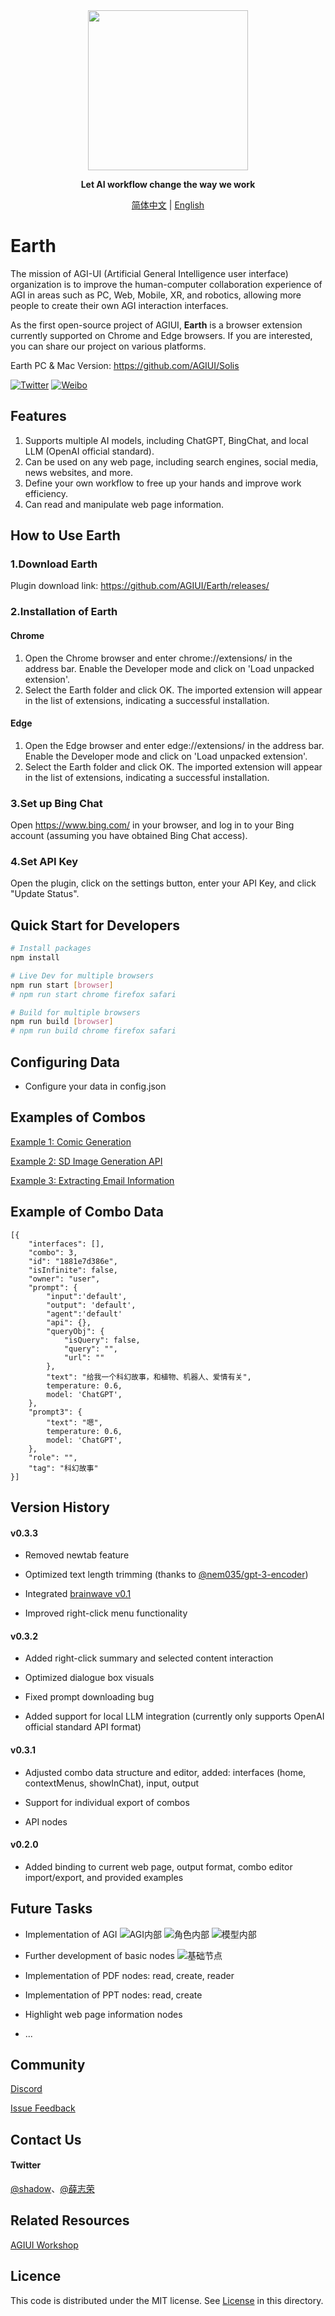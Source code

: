 <div align="center">
   <img src="public/logo.png" width=256></img>
   <p><strong>Let AI workflow change the way we work</strong></p>

[简体中文](README.md) | [English](README_EN.md)

</div>

# Earth
The mission of AGI-UI (Artificial General Intelligence user interface) organization is to improve the human-computer collaboration experience of AGI in areas such as PC, Web, Mobile, XR, and robotics, allowing more people to create their own AGI interaction interfaces.


As the first open-source project of AGIUI, <strong>Earth</strong> is a browser extension currently supported on Chrome and Edge browsers. If you are interested, you can share our project on various platforms.


Earth PC & Mac Version: https://github.com/AGIUI/Solis

[![Twitter](https://img.shields.io/twitter/url?style=social&url=https%3A%2F%2Fgithub.com%2FAGIUI%2FEarth)](https://twitter.com/intent/tweet?text=Check%20out%20this%20amazing%20project%20-%20Earth!%20https://github.com/AGIUI/Earth)
[![Weibo](https://img.shields.io/badge/Weibo-Share-red?style=social&logo=weibo)](http://service.weibo.com/share/share.php?url=https%3A%2F%2Fgithub.com%2FAGIUI%2FEarth&title=分享一下AI工作流-Earth%21)

## Features
1. Supports multiple AI models, including ChatGPT, BingChat, and local LLM (OpenAI official standard).
2. Can be used on any web page, including search engines, social media, news websites, and more.
3. Define your own workflow to free up your hands and improve work efficiency.
4. Can read and manipulate web page information.

## How to Use Earth
### 1.Download Earth
Plugin download link: https://github.com/AGIUI/Earth/releases/


### 2.Installation of Earth
#### Chrome

1. Open the Chrome browser and enter chrome://extensions/ in the address bar. Enable the Developer mode and click on 'Load unpacked extension'.
2. Select the Earth folder and click OK. The imported extension will appear in the list of extensions, indicating a successful installation.

#### Edge

1. Open the Edge browser and enter edge://extensions/ in the address bar. Enable the Developer mode and click on 'Load unpacked extension'.
2. Select the Earth folder and click OK. The imported extension will appear in the list of extensions, indicating a successful installation.

### 3.Set up Bing Chat

Open https://www.bing.com/ in your browser, and log in to your Bing account (assuming you have obtained Bing Chat access).

### 4.Set API Key

Open the plugin, click on the settings button, enter your API Key, and click "Update Status".



## Quick Start for Developers

```sh
# Install packages
npm install

# Live Dev for multiple browsers
npm run start [browser]
# npm run start chrome firefox safari

# Build for multiple browsers
npm run build [browser]
# npm run build chrome firefox safari
```

## Configuring Data

- Configure your data in config.json


## Examples of Combos

[Example 1: Comic Generation](/examples/combo/%E6%BC%AB%E7%94%BB%E7%94%9F%E6%88%90_hxTElLdYiylK18tU5cPtf.json)

[Example 2: SD Image Generation API](/examples/combo/sd%E5%9B%BE%E5%83%8F%E7%94%9F%E6%88%90API_4c35df6f7513b1ed1926b9b7b1415ab3.json)

[Example 3: Extracting Email Information](/examples/combo/%E6%8F%90%E5%8F%96%E9%82%AE%E4%BB%B6%E4%BF%A1%E6%81%AF_2f77d6ca8eaec9534233812874e6f202.json)

<!-- [Example 4: Knowledge Planet Assistant](/examples/combo/%E7%9F%A5%E8%AF%86%E6%98%9F%E7%90%83%E5%8A%A9%E6%89%8B_mFnsueSPO86CkHudr6sD2.json) -->



## Example of Combo Data
```
[{
    "interfaces": [],
    "combo": 3,
    "id": "1881e7d386e",
    "isInfinite": false,
    "owner": "user",
    "prompt": {
        "input":'default',
        "output": 'default',
        "agent":'default'
        "api": {},
        "queryObj": {
            "isQuery": false,
            "query": "",
            "url": ""
        },
        "text": "给我一个科幻故事，和植物、机器人、爱情有关",
        temperature: 0.6,
        model: 'ChatGPT',
    },
    "prompt3": {
        "text": "嗯",
        temperature: 0.6,
        model: 'ChatGPT',
    },
    "role": "",
    "tag": "科幻故事"
}]
```

## Version History
#### v0.3.3
- Removed newtab feature

- Optimized text length trimming (thanks to [@nem035/gpt-3-encoder](https://www.npmjs.com/package/@nem035/gpt-3-encoder))

- Integrated [brainwave v0.1](https://github.com/AGIUI/BrainWave)

- Improved right-click menu functionality

#### v0.3.2
- Added right-click summary and selected content interaction

- Optimized dialogue box visuals

- Fixed prompt downloading bug

- Added support for local LLM integration (currently only supports OpenAI official standard API format)

#### v0.3.1
- Adjusted combo data structure and editor, added: interfaces (home, contextMenus, showInChat), input, output

- Support for individual export of combos

- API nodes

#### v0.2.0
- Added binding to current web page, output format, combo editor import/export, and provided examples


## Future Tasks
- Implementation of AGI
  ![AGI内部](/README/AGI_EN.png)
  ![角色内部](/README/Character_EN.png)
  ![模型内部](/README/Model_EN.png)
- Further development of basic nodes
  ![基础节点](/README/basic%20node.png)
- Implementation of PDF nodes: read, create, reader

- Implementation of PPT nodes: read, create

- Highlight web page information nodes

- ...


## Community
[Discord](https://discord.gg/7YVVhEQExu)

[Issue Feedback](https://discord.gg/VtRmJCb8wh)

## Contact Us
#### Twitter
[@shadow](https://twitter.com/mixlabPro)、[@薛志荣](https://twitter.com/XueZhirong)

## Related Resources

[AGIUI Workshop](https://www.youtube.com/channel/UCmZnkBypynrFJW3L_cwxcAA)


## Licence
This code is distributed under the MIT license. See [License](https://github.com/AGIUI/Earth/blob/main/LICENSE) in this directory.